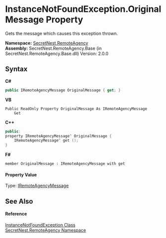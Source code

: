 # InstanceNotFoundException.OriginalMessage Property 
 

Gets the message which causes this exception thrown.

**Namespace:**&nbsp;<a href="N_SecretNest_RemoteAgency">SecretNest.RemoteAgency</a><br />**Assembly:**&nbsp;SecretNest.RemoteAgency.Base (in SecretNest.RemoteAgency.Base.dll) Version: 2.0.0

## Syntax

**C#**<br />
``` C#
public IRemoteAgencyMessage OriginalMessage { get; }
```

**VB**<br />
``` VB
Public ReadOnly Property OriginalMessage As IRemoteAgencyMessage
	Get
```

**C++**<br />
``` C++
public:
property IRemoteAgencyMessage^ OriginalMessage {
	IRemoteAgencyMessage^ get ();
}
```

**F#**<br />
``` F#
member OriginalMessage : IRemoteAgencyMessage with get

```


#### Property Value
Type: <a href="T_SecretNest_RemoteAgency_IRemoteAgencyMessage">IRemoteAgencyMessage</a>

## See Also


#### Reference
<a href="T_SecretNest_RemoteAgency_InstanceNotFoundException">InstanceNotFoundException Class</a><br /><a href="N_SecretNest_RemoteAgency">SecretNest.RemoteAgency Namespace</a><br />